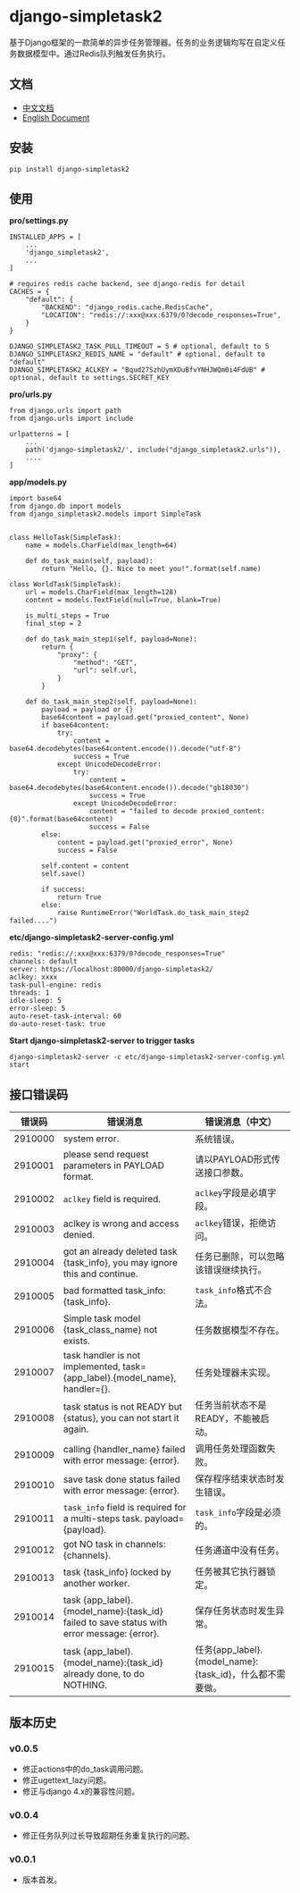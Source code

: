 # django-simpletask2

基于Django框架的一款简单的异步任务管理器。任务的业务逻辑均写在自定义任务数据模型中。通过Redis队列触发任务执行。

## 文档

- [中文文档]()
- [English Document]()

## 安装

```
pip install django-simpletask2
```

## 使用

**pro/settings.py**

```
INSTALLED_APPS = [
    ...
    'django_simpletask2',
    ...
]

# requires redis cache backend, see django-redis for detail
CACHES = {
    "default": {
        "BACKEND": "django_redis.cache.RedisCache",
        "LOCATION": "redis://:xxx@xxx:6379/0?decode_responses=True",
    }
}

DJANGO_SIMPLETASK2_TASK_PULL_TIMEOUT = 5 # optional, default to 5
DJANGO_SIMPLETASK2_REDIS_NAME = "default" # optional, default to "default"
DJANGO_SIMPLETASK2_ACLKEY = "Bqud27SzhUymXDuBfvYNHJWQm0i4FdUB" # optional, default to settings.SECRET_KEY
```

**pro/urls.py**

```
from django.urls import path
from django.urls import include

urlpatterns = [
    ...
    path('django-simpletask2/', include("django_simpletask2.urls")),
    ....
]
```

**app/models.py**

```
import base64
from django.db import models
from django_simpletask2.models import SimpleTask


class HelloTask(SimpleTask):
    name = models.CharField(max_length=64)

    def do_task_main(self, payload):
        return "Hello, {}. Nice to meet you!".format(self.name)

class WorldTask(SimpleTask):
    url = models.CharField(max_length=128)
    content = models.TextField(null=True, blank=True)

    is_multi_steps = True
    final_step = 2

    def do_task_main_step1(self, payload=None):
        return {
            "proxy": {
                "method": "GET",
                "url": self.url,
            }
        }
    
    def do_task_main_step2(self, payload=None):
        payload = payload or {}
        base64content = payload.get("proxied_content", None)
        if base64content:
            try:
                content = base64.decodebytes(base64content.encode()).decode("utf-8")
                success = True
            except UnicodeDecodeError:
                try:
                    content = base64.decodebytes(base64content.encode()).decode("gb18030")
                    success = True
                except UnicodeDecodeError:
                    content = "failed to decode proxied_content: {0}".format(base64content)
                    success = False
        else:
            content = payload.get("proxied_error", None)
            success = False

        self.content = content
        self.save()

        if success:
            return True
        else:
            raise RuntimeError("WorldTask.do_task_main_step2 failed....")
```

**etc/django-simpletask2-server-config.yml**

```
redis: "redis://:xxx@xxx:6379/0?decode_responses=True"
channels: default
server: https://localhost:80000/django-simpletask2/
aclkey: xxxx
task-pull-engine: redis
threads: 1
idle-sleep: 5
error-sleep: 5
auto-reset-task-interval: 60
do-auto-reset-task: true
```

**Start django-simpletask2-server to trigger tasks**

```
django-simpletask2-server -c etc/django-simpletask2-server-config.yml start
```

## 接口错误码

| 错误码 | 错误消息 | 错误消息（中文）|
| --- | --- | --- |
| 2910000 | system error. | 系统错误。 |
| 2910001 | please send request parameters in PAYLOAD format. | 请以PAYLOAD形式传送接口参数。|
| 2910002 | `aclkey` field is required. | `aclkey`字段是必填字段。|
| 2910003 | aclkey is wrong and access denied. | `aclkey`错误，拒绝访问。|
| 2910004 | got an already deleted task {task_info}, you may ignore this and continue. | 任务已删除，可以忽略该错误继续执行。|
| 2910005 | bad formatted task_info: {task_info}. | `task_info`格式不合法。|
| 2910006 | Simple task model {task_class_name} not exists. | 任务数据模型不存在。|
| 2910007 | task handler is not implemented, task={app_label}.{model_name}, handler={}. | 任务处理器未实现。 |
| 2910008 | task status is not READY but {status}, you can not start it again. | 任务当前状态不是READY，不能被启动。|
| 2910009 | calling {handler_name} failed with error message: {error}. | 调用任务处理函数失败。|
| 2910010 | save task done status failed with error message: {error}. | 保存程序结束状态时发生错误。|
| 2910011 | `task_info` field is required for a multi-steps task. payload={payload}. | `task_info`字段是必须的。|
| 2910012 | got NO task in channels: {channels}. | 任务通道中没有任务。|
| 2910013 | task {task_info} locked by another worker. | 任务被其它执行器锁定。|
| 2910014 | task {app_label}.{model_name}:{task_id} failed to save status with error message: {error}. | 保存任务状态时发生异常。|
| 2910015 | task {app_label}.{model_name}:{task_id} already done, to do NOTHING. | 任务{app_label}.{model_name}:{task_id}，什么都不需要做。|

## 版本历史


### v0.0.5

- 修正actions中的do_task调用问题。
- 修正ugettext_lazy问题。
- 修正与django 4.x的兼容性问题。

### v0.0.4

- 修正任务队列过长导致超期任务重复执行的问题。


### v0.0.1

- 版本首发。
